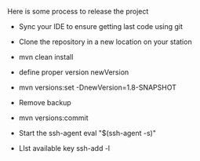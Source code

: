  
 Here is some process to release the project

 - Sync your IDE to ensure getting last code using git

 - Clone the repository in a new location on your station

 - mvn clean install

 - define proper version newVersion

 - mvn versions:set -DnewVersion=1.8-SNAPSHOT

 - Remove backup
 - mvn versions:commit

 - Start the ssh-agent
 eval "$(ssh-agent -s)"

 - LIst available key
 ssh-add -l






